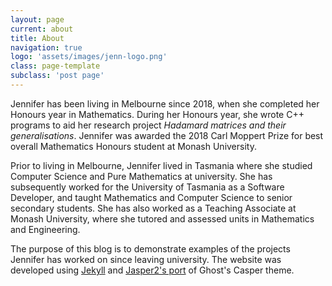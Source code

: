 ```yaml
---
layout: page
current: about
title: About
navigation: true
logo: 'assets/images/jenn-logo.png'
class: page-template
subclass: 'post page'
---
```


Jennifer has been living in Melbourne since 2018, when she completed her Honours year in Mathematics. During her Honours year, she wrote C++ programs to aid her research project *Hadamard matrices and their generalisations*. Jennifer was awarded the 2018 Carl Moppert Prize for best overall Mathematics Honours student at Monash University.

Prior to living in Melbourne, Jennifer lived in Tasmania where she studied Computer Science and Pure Mathematics at university. She has subsequently worked for the University of Tasmania as a Software Developer, and taught Mathematics and Computer Science to senior secondary students. She has also worked as a Teaching Associate at Monash University, where she tutored and assessed units in Mathematics and Engineering.

The purpose of this blog is to demonstrate examples of the projects Jennifer has worked on since leaving university. The website was developed using [Jekyll](https://jekyllrb.com/) and [Jasper2's port](https://github.com/jekyller/jasper2) of Ghost's Casper theme.